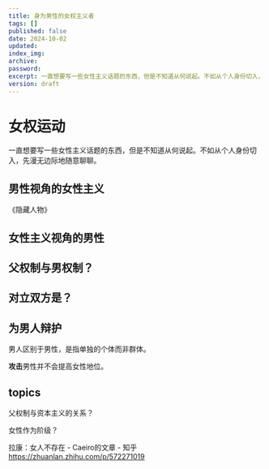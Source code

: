 ```yaml
---
title: 身为男性的女权主义者
tags: []
published: false
date: 2024-10-02
updated:
index_img:
archive:
password:
excerpt: 一直想要写一些女性主义话题的东西，但是不知道从何说起。不如从个人身份切入，先漫无边际地随意聊聊。
version: draft
---
```


# 女权运动

一直想要写一些女性主义话题的东西，但是不知道从何说起。不如从个人身份切入，先漫无边际地随意聊聊。

## 男性视角的女性主义

《隐藏人物》

## 女性主义视角的男性

## 父权制与男权制？

## 对立双方是？

## 为男人辩护

男人区别于男性，是指单独的个体而非群体。

**攻击**男性并不会提高女性地位。

## topics

父权制与资本主义的关系？

女性作为阶级？

拉康：女人不存在 - Caeiro的文章 - 知乎
https://zhuanlan.zhihu.com/p/572271019

